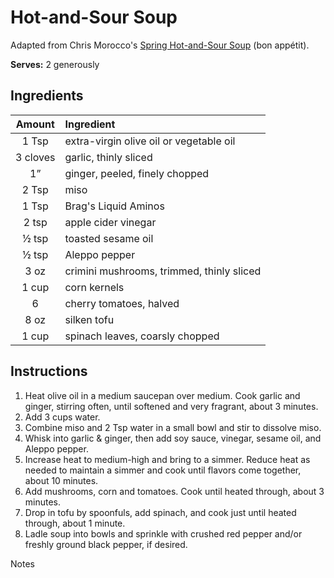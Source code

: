 # Hot-and-Sour Soup

Adapted from Chris Morocco's [Spring Hot-and-Sour Soup](https://www.bonappetit.com/recipe/spring-hot-and-sour-soup) (bon appétit).

**Serves:** 2 generously

## Ingredients

| Amount | Ingredient
| :----: | :---------
| 1 Tsp | extra-virgin olive oil or vegetable oil
| 3 cloves | garlic, thinly sliced
| 1” | ginger, peeled, finely chopped
| 2 Tsp | miso
| 1 Tsp | Brag's Liquid Aminos
| 2 tsp | apple cider vinegar
| ½ tsp | toasted sesame oil
| ½ tsp | Aleppo pepper
| 3 oz | crimini mushrooms, trimmed, thinly sliced
| 1 cup | corn kernels
| 6 | cherry tomatoes, halved
| 8 oz | silken tofu
| 1 cup | spinach leaves, coarsly chopped

## Instructions

1. Heat olive oil in a medium saucepan over medium. Cook garlic and ginger, stirring often, until softened and very fragrant, about 3 minutes.
1. Add 3 cups water.
1. Combine miso and 2 Tsp water in a small bowl and stir to dissolve miso.
1. Whisk into garlic & ginger, then add soy sauce, vinegar, sesame oil, and Aleppo pepper.
1. Increase heat to medium-high and bring to a simmer. Reduce heat as needed to maintain a simmer and cook until flavors come together, about 10 minutes.
1. Add mushrooms, corn and tomatoes. Cook until heated through, about 3 minutes.
1. Drop in tofu by spoonfuls, add spinach, and cook just until heated through, about 1 minute.
1. Ladle soup into bowls and sprinkle with crushed red pepper and/or freshly ground black pepper, if desired.

Notes

